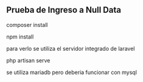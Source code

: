 

## Prueba de Ingreso a Null Data
composer install

npm install


para verlo se utiliza el servidor integrado de laravel 

php artisan serve


se utiliza mariadb pero deberia funcionar con mysql


